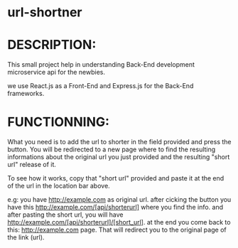 # url-shortner

# DESCRIPTION:

This small project help in understanding Back-End development microservice api for the newbies.

we use React.js as a Front-End and Express.js for the Back-End frameworks.

# FUNCTIONNING:

What you need is to add the url to shorter in the field provided and press the button. You will
be redirected to a new page where to find the resulting informations about the original url you just
provided and the resulting "short url" release of it.

To see how it works, copy that "short url" provided and paste it at the end of the url in
the location bar above.

e.g: you have http://example.com as original url. after cicking the button you have this http://example.com/[api/shorterurl] where you find the info. and after pasting the short url, you will have http://example.com/[api/shorterurl]/[short_url]. at the end you come back to this: http://example.com page.
That will redirect you to the original page of the link (url).
